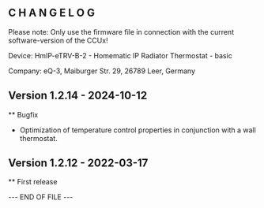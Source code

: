 ﻿C H A N G E L O G
-----------------

Please note: Only use the firmware file in connection with the current software-version of the CCUx!

Device: HmIP-eTRV-B-2 - Homematic IP Radiator Thermostat - basic

Company: eQ-3, Maiburger Str. 29, 26789 Leer, Germany


Version 1.2.14 - 2024-10-12
--------------------------------------------------------------

** Bugfix
   * Optimization of temperature control properties in conjunction with a wall
     thermostat.


Version 1.2.12 - 2022-03-17
--------------------------------------------------------------

** First release


--- END OF FILE ---